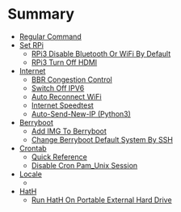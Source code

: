 # Summary

* [Regular Command](01.Regular-Command.md)
* [Set RPi]()
    * [RPi3 Disable Bluetooth Or WiFi By Default](02.RPi3-Disable-Bluetooth-Or-WiFi-By-Default.md)
    * [RPi3 Turn Off HDMI](03.RPi3-Turn-Off-HDMI.md)
* [Internet]()
    * [BBR Congestion Control](04.Set-TCP-BBR.md)
    * [Switch Off IPV6](05.RPi3-Switch-Off-IPV6.md)
    * [Auto Reconnect WiFi](06.RPi3-Auto-Reconnect-WiFi.md)
    * [Internet Speedtest](07.Internet-Speedtest.md)
    * [Auto-Send-New-IP (Python3)](08.RPi3-Auto-Send-New-IP_Python3.md)
* [Berryboot]()
    * [Add IMG To Berryboot](09.Add-IMG-To-Berryboot.md)
    * [Change Berryboot Default System By SSH](10.RPi3-Change-Berryboot-Default-System-By-SSH.md)
* [Crontab]()
    * [Quick Reference](11.Crontab–Quick-Reference.md)
    * [Disable Cron Pam_Unix Session](12.Disable-Cron-Pam-Unix-Session.md)
* [Locale]()
    * [](13.Set-LC.md)
* [HatH]()
    * [Run HatH On Portable External Hard Drive](Run-HatH-On-Portable-External-Hard-Drive.md)
